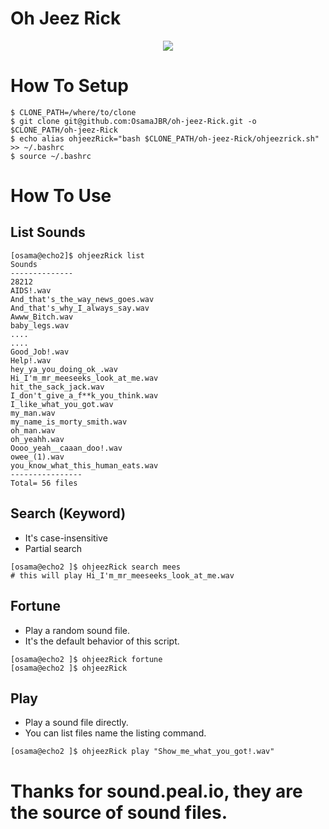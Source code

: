 # Oh Jeez Rick

<p align="center">
 <img src="logo.webp"/>
</p>

# How To Setup
```
$ CLONE_PATH=/where/to/clone
$ git clone git@github.com:OsamaJBR/oh-jeez-Rick.git -o $CLONE_PATH/oh-jeez-Rick
$ echo alias ohjeezRick="bash $CLONE_PATH/oh-jeez-Rick/ohjeezrick.sh" >> ~/.bashrc
$ source ~/.bashrc
```

# How To Use

## List Sounds
```
[osama@echo2]$ ohjeezRick list
Sounds 
--------------
28212
AIDS!.wav
And_that's_the_way_news_goes.wav
And_that's_why_I_always_say.wav
Awww_Bitch.wav
baby_legs.wav
....
....
Good_Job!.wav
Help!.wav
hey_ya_you_doing_ok_.wav
Hi_I'm_mr_meeseeks_look_at_me.wav
hit_the_sack_jack.wav
I_don't_give_a_f**k_you_think.wav
I_like_what_you_got.wav
my_man.wav
my_name_is_morty_smith.wav
oh_man.wav
oh_yeahh.wav
Oooo_yeah__caaan_doo!.wav
owee_(1).wav
you_know_what_this_human_eats.wav
----------------
Total= 56 files
```

## Search (Keyword)
* It's case-insensitive
* Partial search
```
[osama@echo2 ]$ ohjeezRick search mees
# this will play Hi_I'm_mr_meeseeks_look_at_me.wav
```
## Fortune
* Play a random sound file.
* It's the default behavior of this script.
```
[osama@echo2 ]$ ohjeezRick fortune
[osama@echo2 ]$ ohjeezRick
```

## Play
* Play a sound file directly.
* You can list files name the listing command.
```
[osama@echo2 ]$ ohjeezRick play "Show_me_what_you_got!.wav"
```

# Thanks for sound.peal.io, they are the source of sound files.
